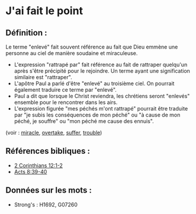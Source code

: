 # J'ai fait le point

## Définition :

Le terme "enlevé" fait souvent référence au fait que Dieu emmène une personne au ciel de manière soudaine et miraculeuse.

* L'expression "rattrapé par" fait référence au fait de rattraper quelqu'un après s'être précipité pour le rejoindre. Un terme ayant une signification similaire est "rattraper".
* L'apôtre Paul a parlé d'être "enlevé" au troisième ciel. On pourrait également traduire ce terme par "enlevé".
* Paul a dit que lorsque le Christ reviendra, les chrétiens seront "enlevés" ensemble pour le rencontrer dans les airs.
* L'expression figurée "mes péchés m'ont rattrapé" pourrait être traduite par "je subis les conséquences de mon péché" ou "à cause de mon péché, je souffre" ou "mon péché me cause des ennuis".

(voir : [miracle](../kt/miracle.md), [overtake](../other/overtake.md), [suffer](../other/suffer.md), [trouble](../other/trouble.md))

## Références bibliques :

* [2 Corinthians 12:1-2](rc://en/tn/help/2co/12/01)
* [Acts 8:39-40](rc://en/tn/help/act/08/39)

## Données sur les mots :

* Strong's : H1692, G07260
